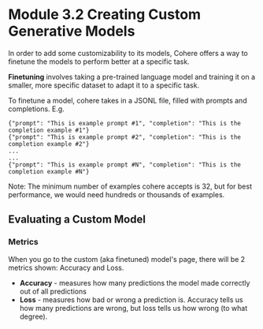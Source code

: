 # Module 3.2 Creating Custom Generative Models

In order to add some customizability to its models, Cohere offers a way to finetune the models to perform better at a specific task.

**Finetuning** involves taking a pre-trained language model and training it on a smaller, more specific dataset to adapt it to a specific task.

To finetune a model, cohere takes in a JSONL file, filled with prompts and completions. E.g.

    {"prompt": "This is example prompt #1", "completion": "This is the completion example #1"} 
    {"prompt": "This is example prompt #2", "completion": "This is the completion example #2"} 
    ... 
    ... 
    {"prompt": "This is example prompt #N", "completion": "This is the completion example #N"}

Note: The minimum number of examples cohere accepts is 32, but for best performance, we would need hundreds or thousands of examples.

## Evaluating a Custom Model

### Metrics
When you go to the custom (aka finetuned) model's page, there will be 2 metrics shown: Accuracy and Loss. 
- **Accuracy** - measures how many predictions the model made correctly out of all predictions
- **Loss** - measures how bad or wrong a prediction is. Accuracy tells us how many predictions are wrong, but loss tells us how wrong (to what degree).
